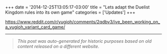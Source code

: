 +++
date = '2014-12-25T13:05:17-03:00'
title = "Lets adapt the Duelist Kingdom rules into its own game"
categories = ['Updates']
+++

https://www.reddit.com/r/yugioh/comments/2qdbv3/ive_been_working_on_a_yugioh_variant_card_game/

---

> _This post was auto-generated for historic purposes based on old content released on a different website._


